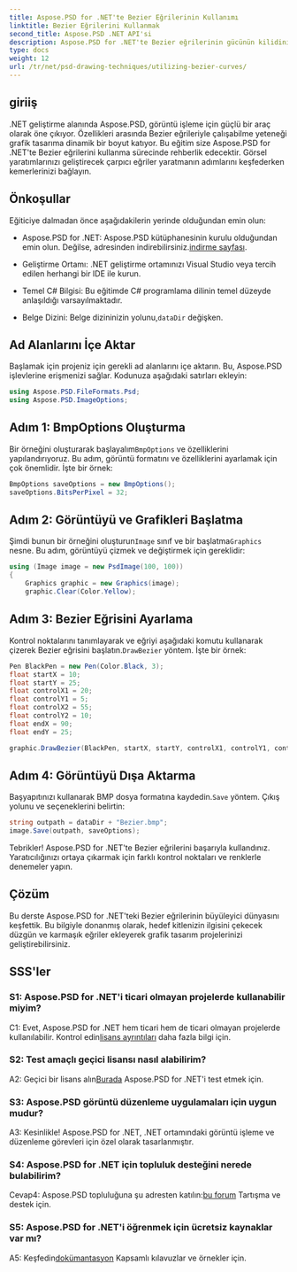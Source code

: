 ```yaml
---
title: Aspose.PSD for .NET'te Bezier Eğrilerinin Kullanımı
linktitle: Bezier Eğrilerini Kullanmak
second_title: Aspose.PSD .NET API'si
description: Aspose.PSD for .NET'te Bezier eğrilerinin gücünün kilidini açın! Bu eğitimle adım adım öğrenin. Grafik tasarım oyununuzu bugün yükseltin.
type: docs
weight: 12
url: /tr/net/psd-drawing-techniques/utilizing-bezier-curves/
---
```

## giriiş

.NET geliştirme alanında Aspose.PSD, görüntü işleme için güçlü bir araç olarak öne çıkıyor. Özellikleri arasında Bezier eğrileriyle çalışabilme yeteneği grafik tasarıma dinamik bir boyut katıyor. Bu eğitim size Aspose.PSD for .NET'te Bezier eğrilerini kullanma sürecinde rehberlik edecektir. Görsel yaratımlarınızı geliştirecek çarpıcı eğriler yaratmanın adımlarını keşfederken kemerlerinizi bağlayın.

## Önkoşullar

Eğiticiye dalmadan önce aşağıdakilerin yerinde olduğundan emin olun:

-  Aspose.PSD for .NET: Aspose.PSD kütüphanesinin kurulu olduğundan emin olun. Değilse, adresinden indirebilirsiniz.[indirme sayfası](https://releases.aspose.com/psd/net/).

- Geliştirme Ortamı: .NET geliştirme ortamınızı Visual Studio veya tercih edilen herhangi bir IDE ile kurun.

- Temel C# Bilgisi: Bu eğitimde C# programlama dilinin temel düzeyde anlaşıldığı varsayılmaktadır.

- Belge Dizini: Belge dizininizin yolunu,`dataDir` değişken.

## Ad Alanlarını İçe Aktar

Başlamak için projeniz için gerekli ad alanlarını içe aktarın. Bu, Aspose.PSD işlevlerine erişmenizi sağlar. Kodunuza aşağıdaki satırları ekleyin:

```csharp
using Aspose.PSD.FileFormats.Psd;
using Aspose.PSD.ImageOptions;
```

## Adım 1: BmpOptions Oluşturma

 Bir örneğini oluşturarak başlayalım`BmpOptions` ve özelliklerini yapılandırıyoruz. Bu adım, görüntü formatını ve özelliklerini ayarlamak için çok önemlidir. İşte bir örnek:

```csharp
BmpOptions saveOptions = new BmpOptions();
saveOptions.BitsPerPixel = 32;
```

## Adım 2: Görüntüyü ve Grafikleri Başlatma

 Şimdi bunun bir örneğini oluşturun`Image` sınıf ve bir başlatma`Graphics` nesne. Bu adım, görüntüyü çizmek ve değiştirmek için gereklidir:

```csharp
using (Image image = new PsdImage(100, 100))
{
    Graphics graphic = new Graphics(image);
    graphic.Clear(Color.Yellow);
```

## Adım 3: Bezier Eğrisini Ayarlama

 Kontrol noktalarını tanımlayarak ve eğriyi aşağıdaki komutu kullanarak çizerek Bezier eğrisini başlatın.`DrawBezier` yöntem. İşte bir örnek:

```csharp
Pen BlackPen = new Pen(Color.Black, 3);
float startX = 10;
float startY = 25;
float controlX1 = 20;
float controlY1 = 5;
float controlX2 = 55;
float controlY2 = 10;
float endX = 90;
float endY = 25;

graphic.DrawBezier(BlackPen, startX, startY, controlX1, controlY1, controlX2, controlY2, endX, endY);
```

## Adım 4: Görüntüyü Dışa Aktarma

 Başyapıtınızı kullanarak BMP dosya formatına kaydedin.`Save` yöntem. Çıkış yolunu ve seçeneklerini belirtin:

```csharp
string outpath = dataDir + "Bezier.bmp";
image.Save(outpath, saveOptions);
```

Tebrikler! Aspose.PSD for .NET'te Bezier eğrilerini başarıyla kullandınız. Yaratıcılığınızı ortaya çıkarmak için farklı kontrol noktaları ve renklerle denemeler yapın.

## Çözüm

Bu derste Aspose.PSD for .NET'teki Bezier eğrilerinin büyüleyici dünyasını keşfettik. Bu bilgiyle donanmış olarak, hedef kitlenizin ilgisini çekecek düzgün ve karmaşık eğriler ekleyerek grafik tasarım projelerinizi geliştirebilirsiniz.

## SSS'ler

### S1: Aspose.PSD for .NET'i ticari olmayan projelerde kullanabilir miyim?

 C1: Evet, Aspose.PSD for .NET hem ticari hem de ticari olmayan projelerde kullanılabilir. Kontrol edin[lisans ayrıntıları](https://purchase.aspose.com/buy) daha fazla bilgi için.

### S2: Test amaçlı geçici lisansı nasıl alabilirim?

 A2: Geçici bir lisans alın[Burada](https://purchase.aspose.com/temporary-license/) Aspose.PSD for .NET'i test etmek için.

### S3: Aspose.PSD görüntü düzenleme uygulamaları için uygun mudur?

A3: Kesinlikle! Aspose.PSD for .NET, .NET ortamındaki görüntü işleme ve düzenleme görevleri için özel olarak tasarlanmıştır.

### S4: Aspose.PSD for .NET için topluluk desteğini nerede bulabilirim?

 Cevap4: Aspose.PSD topluluğuna şu adresten katılın:[bu forum](https://forum.aspose.com/c/psd/34) Tartışma ve destek için.

### S5: Aspose.PSD for .NET'i öğrenmek için ücretsiz kaynaklar var mı?

 A5: Keşfedin[dokümantasyon](https://reference.aspose.com/psd/net/) Kapsamlı kılavuzlar ve örnekler için.